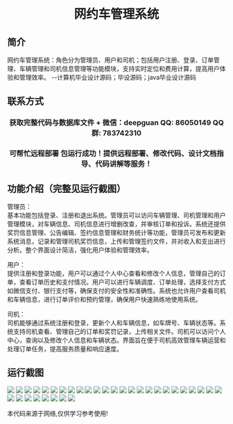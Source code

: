 <p><h1 align="center">网约车管理系统</h1></p>

## 简介
网约车管理系统：角色分为管理员、用户和司机；包括用户注册、登录、订单管理、车辆管理和司机信息管理等功能模块，支持实时定位和费用计算，提高用户体验和管理效率。    --计算机毕业设计源码；毕设源码；java毕业设计源码


## 联系方式
<p><h3 align="center">获取完整代码与数据库文件 + 微信：deepguan QQ: 86050149 QQ群: 783742310</h3></p>
<p><h3 align="center">可帮忙远程部署 包运行成功！提供远程部署、修改代码、设计文档指导、代码讲解等服务！</h3></p>

## 功能介绍（完整见运行截图）
管理员：   
基本功能包括登录、注册和退出系统。管理员可以访问车辆管理、司机管理和用户管理模块，对车辆信息、司机信息进行增删改查，并审核订单和投诉。系统还提供奖罚信息管理、公告编辑、签约信息管理和财务统计等功能，管理员可发布和更新系统消息，记录和管理司机奖罚信息，上传和管理签约文件，并对收入和支出进行分析。整个界面设计简洁，强化用户体验和管理效率。  

用户：  
提供注册和登录功能，用户可以通过个人中心查看和修改个人信息，管理自己的订单，查看订单历史和支付情况。用户可以进行车辆调度、订单处理，选择支付方式如微信支付、银行支付等，确保支付的安全性和准确性。系统也允许用户查看司机和车辆信息，进行订单评价和预约管理，确保用户快速熟练地使用系统。  

司机：  
司机能够通过系统注册和登录，更新个人和车辆信息，如车牌号、车辆状态等。系统支持司机查看、管理自己的订单和奖罚记录，上传相关文件。司机可以访问个人中心，查询以及修改个人信息和车辆状态。界面旨在便于司机高效管理车辆运营和处理订单任务，提高服务质量和响应速度。


## 运行截图
![](https://bs-1329754181.cos.ap-shanghai.myqcloud.com/ssm/RideHailingManagementSystem/img/001.jpg)
![](https://bs-1329754181.cos.ap-shanghai.myqcloud.com/ssm/RideHailingManagementSystem/img/002.jpg)
![](https://bs-1329754181.cos.ap-shanghai.myqcloud.com/ssm/RideHailingManagementSystem/img/003.jpg)
![](https://bs-1329754181.cos.ap-shanghai.myqcloud.com/ssm/RideHailingManagementSystem/img/004.jpg)
![](https://bs-1329754181.cos.ap-shanghai.myqcloud.com/ssm/RideHailingManagementSystem/img/005.jpg)
![](https://bs-1329754181.cos.ap-shanghai.myqcloud.com/ssm/RideHailingManagementSystem/img/006.jpg)
![](https://bs-1329754181.cos.ap-shanghai.myqcloud.com/ssm/RideHailingManagementSystem/img/007.jpg)
![](https://bs-1329754181.cos.ap-shanghai.myqcloud.com/ssm/RideHailingManagementSystem/img/008.jpg)
![](https://bs-1329754181.cos.ap-shanghai.myqcloud.com/ssm/RideHailingManagementSystem/img/009.jpg)
![](https://bs-1329754181.cos.ap-shanghai.myqcloud.com/ssm/RideHailingManagementSystem/img/010.jpg)
![](https://bs-1329754181.cos.ap-shanghai.myqcloud.com/ssm/RideHailingManagementSystem/img/011.jpg)
![](https://bs-1329754181.cos.ap-shanghai.myqcloud.com/ssm/RideHailingManagementSystem/img/012.jpg)
![](https://bs-1329754181.cos.ap-shanghai.myqcloud.com/ssm/RideHailingManagementSystem/img/013.jpg)
![](https://bs-1329754181.cos.ap-shanghai.myqcloud.com/ssm/RideHailingManagementSystem/img/014.jpg)
![](https://bs-1329754181.cos.ap-shanghai.myqcloud.com/ssm/RideHailingManagementSystem/img/015.jpg)
![](https://bs-1329754181.cos.ap-shanghai.myqcloud.com/ssm/RideHailingManagementSystem/img/016.jpg)
![](https://bs-1329754181.cos.ap-shanghai.myqcloud.com/ssm/RideHailingManagementSystem/img/017.jpg)
![](https://bs-1329754181.cos.ap-shanghai.myqcloud.com/ssm/RideHailingManagementSystem/img/018.jpg)
![](https://bs-1329754181.cos.ap-shanghai.myqcloud.com/ssm/RideHailingManagementSystem/img/019.jpg)
![](https://bs-1329754181.cos.ap-shanghai.myqcloud.com/ssm/RideHailingManagementSystem/img/020.jpg)
![](https://bs-1329754181.cos.ap-shanghai.myqcloud.com/ssm/RideHailingManagementSystem/img/021.jpg)
![](https://bs-1329754181.cos.ap-shanghai.myqcloud.com/ssm/RideHailingManagementSystem/img/022.jpg)
![](https://bs-1329754181.cos.ap-shanghai.myqcloud.com/ssm/RideHailingManagementSystem/img/023.jpg)
![](https://bs-1329754181.cos.ap-shanghai.myqcloud.com/ssm/RideHailingManagementSystem/img/024.jpg)
![](https://bs-1329754181.cos.ap-shanghai.myqcloud.com/ssm/RideHailingManagementSystem/img/025.jpg)
![](https://bs-1329754181.cos.ap-shanghai.myqcloud.com/ssm/RideHailingManagementSystem/img/026.jpg)
![](https://bs-1329754181.cos.ap-shanghai.myqcloud.com/ssm/RideHailingManagementSystem/img/027.jpg)
![](https://bs-1329754181.cos.ap-shanghai.myqcloud.com/ssm/RideHailingManagementSystem/img/028.jpg)
![](https://bs-1329754181.cos.ap-shanghai.myqcloud.com/ssm/RideHailingManagementSystem/img/029.jpg)
![](https://bs-1329754181.cos.ap-shanghai.myqcloud.com/ssm/RideHailingManagementSystem/img/030.jpg)
![](https://bs-1329754181.cos.ap-shanghai.myqcloud.com/ssm/RideHailingManagementSystem/img/031.jpg)
![](https://bs-1329754181.cos.ap-shanghai.myqcloud.com/ssm/RideHailingManagementSystem/img/032.jpg)
![](https://bs-1329754181.cos.ap-shanghai.myqcloud.com/ssm/RideHailingManagementSystem/img/033.jpg)

<p>本代码来源于网络,仅供学习参考使用!</p>
